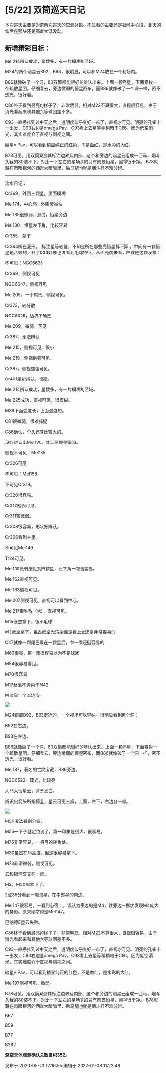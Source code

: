 # [5/22] 双筒巡天日记

本次巡天主要是对前两次巡天的查漏补缺。不过看的主要还是银河中心段，北天的仙后座那块还是高度太低没动。

  

## 新增精彩目标：

Mel214辨认成功，星数多，有一片模糊的区域。

M24的两个暗星云B92、B93，很明显，可以和M24收在一个视场内。

B86就像破了一个洞，80双筒都能很好的辨认出来。上面一颗亮星，下面紧挨一个疏散星团。仔细看去，旁边微弱的恒星密布，而B86就像破了一个洞一样，密不透光，很好看。

C86终于看到最亮的样子了，非常明显，相对M22不算很大，直视很容易，由于消光看起来和其他六等球团差不多。

C93一直挣扎到过中天之后，透明度似乎变好一点了，直视才可见。明亮的孔雀十一出发，C93右边是omega
Pav，C93看上去星等稍稍暗于C86，因为低空消光，其实难度介于直视与侧视之间。

碳星v Pav，可以看到稍显纯正的红色，不是血红，是水彩的大红。

B78可见，用双筒观测其标注边界及内部。这个和旁边的暗星云组成一匹马，烟斗头我的80装不下，对比一下左右的星场真的只有前景恒星，黑得很干净。
B78就藏在肉眼银河的西岸大暗隙里，后马腿也就是烟斗杆不难分辨。

  

* * *

流水日记：

Cr369，外围三颗星，里面模糊

Mel174，中心亮，外围衰减快

Mel185很微弱，测试，恒星旁边

Mel180，恒星左下角，比较容易

Cr355，拿下

Cr364所在菱形。（标注星等较低，不知道所在那些亮恒星算不算 。中间有一颗恒星是八等的，开了DSS好像也没看到毛球特征。从面亮度来看，应该是这颗没错 ）

不可见：NGC6638

Cr369，侧视可见

NGC6647，侧视可见

Mel205，一个尾巴，侧视可见。

Cr373，较分散

NGC6625，边界不确定

Mel209，微弱，可见

Cr387，无法辨认

Mel215，侧视可见，很小

Mel219，侧视勉强可见。

Cr397，侧视勉强可见。

Cr401重新辨认，很亮。

Mel214辨认成功，星数多，有一片模糊的区域。

Mel225成功，直视可见，很模糊。

M39下面弧度长，上面弧度短。

C81很微弱，很难捕捉

C86确认，个头还算比较大的。

没有辨认出Mel196，其上两颗星很暗。

侧视不可见：Mel185

Cr326可见

不可见：Mel158

不可见Cr319。

Cr320很容易。

Cr312勉强可见。

Cr311较微弱。

Cr308很容易，形状好辨认。

Cr306看到主星。

不可见Mel149

Tr24可见。

Mel155微弱感觉到四颗星，左下角一颗最容易。

Mel162直视可见。

Mel163侧视可见。

Mel207侧视可见，直视可以看到中心。

Mel217很弥散（大），直视可见。

M15低空拿下，很小毛球

M2低空拿下，虽然低空光污染但是看上去还是非常容易的

C47就像一颗尾巴跟在一颗星后，乍一看还挺容易的

M69很亮，第一眼很容易以为不是球团

M54很容易看见。

M70很容易

M17丝毫不逊色于M42

M16像一个五边形。

  

![](https://pic3.zhimg.com/v2-43d4c3a86ec24cd8e584830074b2a264_720w.jpg?source=d16d100b)

  

  

M24距离B92、B93挺近的，一个视场可以容纳。很明显看到两个洞：

B92在右边。

B93在左边。

B86就像破了一个洞，80双筒都能很好的辨认出来。上面一颗亮星，下面紧挨一个疏散星团。仔细看去，旁边微弱的恒星密布，而B86就像破了一个洞一样，密不透光，很好看。

Mel187，著名的亡灵宝藏，B86旁边。

NGC6522一簇光，比较亮

人马大恒星云，背景发白。

辨识出箭头所指恒星，星云可见三瓣，上面，左下，右边各一瓣。

  

![](https://pica.zhimg.com/v2-54f88d37632b85337d0c5fa1c711e823_720w.jpg?source=d16d100b)

  

M20没法看到分瓣。

M55一下子就定位到了，第一印象是很大，很容易。

M75非常容易，一把弓的转角处。

M30虽然在15高度，但是很容易拿下。

M73非常微弱，侧视可见。

云和银河交叉在一起。

M2，M30都拿下了。

2点35分看到一颗流星，在牛郎星的南边。

Mel147很容易。一看到心宿二，误认为旁边的是M4，往旁边一挪才发现M4庞大的身影。原来刚才的是Mel147。

巴纳德E星云失败。

C86终于看到最亮的样子了，非常明显，相对M22不算很大，直视很容易，由于消光看起来和其他六等球团差不多。

C93一直挣扎到过中天之后，透明度似乎变好一点了，直视才可见。明亮的孔雀十一出发，C93右边是omega
Pav，C93看上去星等稍稍暗于C86，因为低空消光，其实难度介于直视与侧视之间。

碳星v Pav，可以看到稍显纯正的红色，不是血红，是水彩的大红。

Mel197侧视可见，微弱。

B78可见，用双筒观测其标注边界及内部。这个和旁边的暗星云组成一匹马，烟斗头我的80装不下，对比一下左右的星场真的只有前景恒星，黑得很干净。
B78就藏在肉眼银河的西岸大暗隙里，后马腿也就是烟斗杆不难分辨。

B67

B59

B77

B262

  

 **深空天体观测确认总数累积352。**

发布于 2020-05-23 12:16:55 编辑于 2022-01-08 11:22:46

